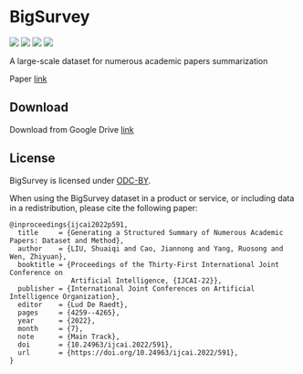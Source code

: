 # BigSurvey

![](https://img.shields.io/badge/version-v1.0-blue.svg)
![](https://img.shields.io/badge/language-ENG-lightgrey.svg)
[![](https://img.shields.io/badge/license-ODCBy-green.svg)](https://opendatacommons.org/licenses/by/1-0/)
[![](https://img.shields.io/badge/author-@sq-red.svg)](https://stevenlau6.github.io/)


A large-scale dataset for numerous academic papers summarization

Paper [link](https://www.ijcai.org/proceedings/2022/591)

## Download

Download from Google Drive [link](https://drive.google.com/drive/folders/1DNklRVFFH2jayR6JJeHxMjV74oCjWtie?usp=sharing)


## License
BigSurvey is licensed under [ODC-BY](https://opendatacommons.org/licenses/by/1-0/).

When using the BigSurvey dataset in a product or service, or including data in a redistribution, please cite the following paper:

```
@inproceedings{ijcai2022p591,
  title     = {Generating a Structured Summary of Numerous Academic Papers: Dataset and Method},
  author    = {LIU, Shuaiqi and Cao, Jiannong and Yang, Ruosong and Wen, Zhiyuan},
  booktitle = {Proceedings of the Thirty-First International Joint Conference on
               Artificial Intelligence, {IJCAI-22}},
  publisher = {International Joint Conferences on Artificial Intelligence Organization},
  editor    = {Lud De Raedt},
  pages     = {4259--4265},
  year      = {2022},
  month     = {7},
  note      = {Main Track},
  doi       = {10.24963/ijcai.2022/591},
  url       = {https://doi.org/10.24963/ijcai.2022/591},
}
```

